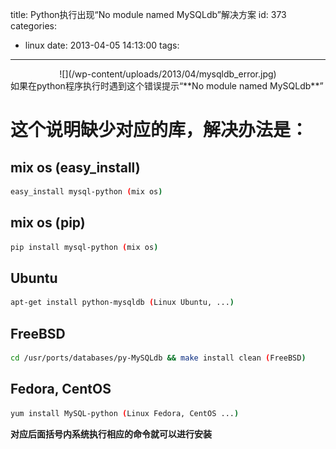 title: Python执行出现“No module named MySQLdb”解决方案
id: 373
categories:
  - linux
date: 2013-04-05 14:13:00
tags:
---

<center>![](/wp-content/uploads/2013/04/mysqldb_error.jpg)</center>
如果在python程序执行时遇到这个错误提示“**No module named MySQLdb**”

# 这个说明缺少对应的库，解决办法是：

## mix os (easy_install)
```bash
easy_install mysql-python (mix os)
```

## mix os (pip)
```bash
pip install mysql-python (mix os)
```

## Ubuntu
```bash
apt-get install python-mysqldb (Linux Ubuntu, ...)
```

## FreeBSD
```bash
cd /usr/ports/databases/py-MySQLdb && make install clean (FreeBSD)
```

## Fedora, CentOS
```bash
yum install MySQL-python (Linux Fedora, CentOS ...)
```
**对应后面括号内系统执行相应的命令就可以进行安装**
